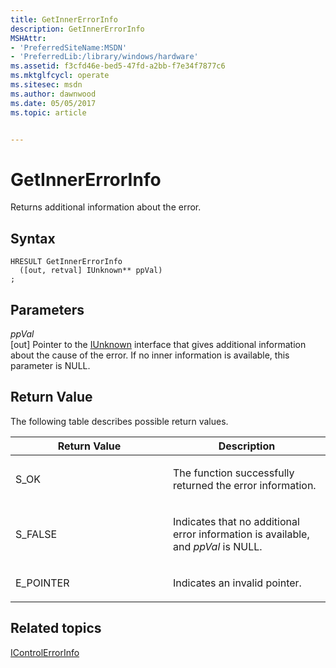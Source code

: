 ```yaml
---
title: GetInnerErrorInfo
description: GetInnerErrorInfo
MSHAttr:
- 'PreferredSiteName:MSDN'
- 'PreferredLib:/library/windows/hardware'
ms.assetid: f3cfd46e-bed5-47fd-a2bb-f7e34f7877c6
ms.mktglfcycl: operate
ms.sitesec: msdn
ms.author: dawnwood
ms.date: 05/05/2017
ms.topic: article


---
```


# GetInnerErrorInfo


Returns additional information about the error.

## Syntax


```
HRESULT GetInnerErrorInfo
  ([out, retval] IUnknown** ppVal)
;
```

## Parameters


<a href="" id="ppval"></a>*ppVal*  
\[out\] Pointer to the [IUnknown](http://go.microsoft.com/fwlink/p/?linkid=217447) interface that gives additional information about the cause of the error. If no inner information is available, this parameter is NULL.

## Return Value


The following table describes possible return values.

<table>
<colgroup>
<col width="50%" />
<col width="50%" />
</colgroup>
<thead>
<tr class="header">
<th>Return Value</th>
<th>Description</th>
</tr>
</thead>
<tbody>
<tr class="odd">
<td><p>S_OK</p></td>
<td><p>The function successfully returned the error information.</p></td>
</tr>
<tr class="even">
<td><p>S_FALSE</p></td>
<td><p>Indicates that no additional error information is available, and <em>ppVal</em> is NULL.</p></td>
</tr>
<tr class="odd">
<td><p>E_POINTER</p></td>
<td><p>Indicates an invalid pointer.</p></td>
</tr>
</tbody>
</table>

 

## Related topics


[IControlErrorInfo](icontrolerrorinfo.md)

 

 








